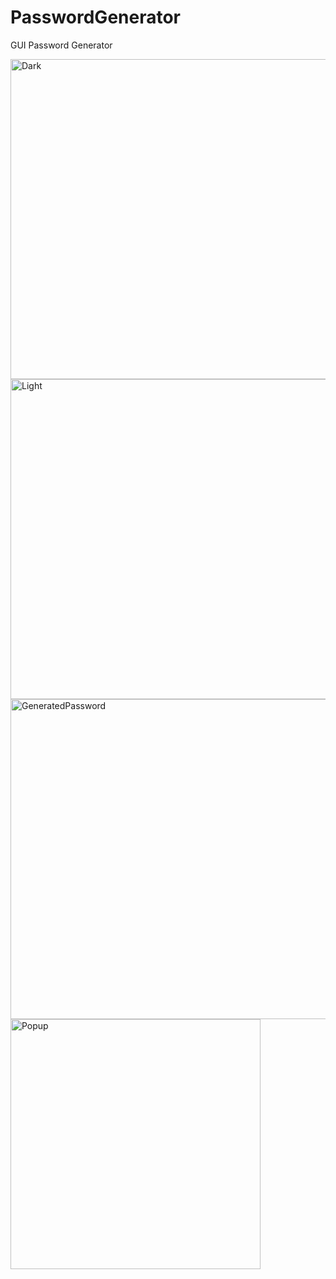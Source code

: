 # PasswordGenerator
GUI Password Generator

<img width="512" alt="Dark" src="https://user-images.githubusercontent.com/26023953/54288391-ab75f480-45a7-11e9-90d1-1d14a7904431.png">
<img width="512" alt="Light" src="https://user-images.githubusercontent.com/26023953/54288390-aadd5e00-45a7-11e9-8b0c-4f53a13ab05e.png">
<img width="512" alt="GeneratedPassword" src="https://user-images.githubusercontent.com/26023953/54288389-aadd5e00-45a7-11e9-9fab-e8b2f0c0c4ee.png">
<img width="400" alt="Popup" src="https://user-images.githubusercontent.com/26023953/54288387-aadd5e00-45a7-11e9-939e-fa6fd0c4daca.png">
